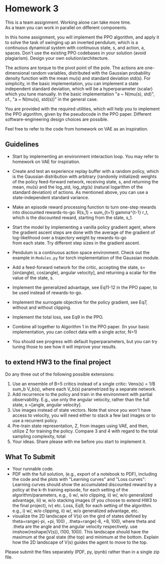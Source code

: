 # Homework 3

This is a team assignment. Working alone can take more time.  
As a team you can work in parallel on different components. 

In this home assignment, you will implement the PPO algorithm, and apply 
it to solve the task of swinging up an inverted pendulum, which is a  continuous dynamical 
system with continuous state, s, and action, a, spaces. Don't use the existing PPO codebases
in your solution (avoid plagiarism). Design your own solution/architecture. 

The actions are torque to the pivot point of the pole. The actions are one-dimensional
random variables, distributed with the Gaussian probability density function with the 
mean mu(s) and standard deviation std(s). For simplicity, in the basic implementation, 
you can implement a state independent standard deviation, which will be a 
hyperparameter (scalar) which you tune manually. In the basic implementation "a ~ N(mu(s), std)",
cf., "a ~ N(mu(s), std(s))" in the general case.

You are provided with the required utilities, which will help you to implement 
the PPO algorithm, given by the pseudocode in the PPO paper.
Different software-engineering design choices are possible.

Feel free to refer to the code from homework on VAE as an inspiration. 


## Guidelines

* Start by implementing an environment interaction loop. You may refer to homework on VAE for inspiration. 

* Create and test an experience replay buffer with a random policy, which is the 
Gaussian distribution with arbitrary (randomly initialized) weights of the policy feed-forward network,
receiving state, s, and returning the mean, mu(s) and the log_std, log_stg(s) 
(natural logarithm of the standard deviation) of actions.  As mentioned above, you can use 
a state-independent standard variance.

* Make an episode reward processing function to turn one-step rewards into discounted rewards-to-go:
R(s_1) = sum_{t=1} gamma^{t-1} r_t, which is the discounted reward, starting from the state, s_1.

* Start the model by implementing a vanilla policy gradient agent, where the gradient ascent steps
are done with the average of the gradient of log-likelihood over a trajectory weight by rewards-to-go   
from each state. Try different step sizes in the gradient ascent.  

* Pendulum is a continuous action space environment. 
Check out the example in `Modules.py` for torch implementation of the Gaussian module.  

* Add a feed-forward network for the critic, accepting the state, s=[sin(angle), cos(angle), angular velocity], and returning a scalar for the value of the state, s.

* Implement the generalized advantage, see Eq11-12 in the PPO paper, to be used instead of rewards-to-go.

* Implement the surrogate objective for the policy gradient, see Eq7, without and without clipping. 

* Implement the total loss, see Eq9 in the PPO.    

* Combine all together to Algorithm 1 in the PPO paper. (In your basic implementation, you can collect data with a single actor, N=1)

* You should see progress with default hyperparameters, but you can try tuning those to 
see how it will improve your results. 
 

## to extend HW3 to the final project

Do any three out of the following possible extensions:   
1. Use an ensemble of B=5 critics instead of a single critic: Vens(s) = 1/B sum_b V_b(s), where each V_b(s) parametrized by a separate network.  
2. Add recurrence to the policy and train in the environment with partial observability. E.g., use only the angular velocity, rather than the full state, s =[angle, angular velocity]. 
3. Use images instead of state vectors. Note that since you won't have 
access to velocity, you will need either to stack a few last images or to use a recurrent policy.
4. Pre-train state representation, Z, from images using VAE, and then, utilize Z for training the policy. Compare 3 and 4 with regard to the total sampling complexity, total 
5. Your ideas. Share please with me before you start to implement it.


## What To Submit
- Your runnable code.
- PDF with the full solution, (e.g., export of a notebook to PDF), including the code and the plots with "Learning curves" and "Loss curves":
   Learning curves should show the accumulated discounted reward by a policy at the k-th training episode, for each setting of the algorithm/parameters, e.g., i) w/, w/o clipping, ii) w/, w/o generalized advantage, iii) w, w/o stacking images (if you choose to extend HW3 to the final project), iv) etc. 
  Loss, Eq9, for each setting of the algorithm. e.g., i) w/, w/o clipping, ii) w/, w/o generalized advantage, etc.
- visualize the 2D landscape of V(s) on the gird of states defined by theta=range(-pi, +pi,  100) , .theta=range(-8, +8, 100), where theta and .theta are the angle and the angular velocity respectively. use imshow(reshape(V(s)), (100, 100)). This landscape should have the maximum at the goal state (the top) and minimum at the bottom. Explain how the 2D landscape of V(s) guides the agent to move to the top. 

Please submit the files separately (PDF, py, ipynb) rather than in a single zip file. 
